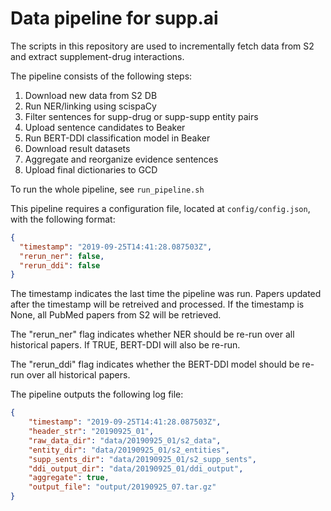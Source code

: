 # Data pipeline for supp.ai

The scripts in this repository are used to incrementally fetch data from S2 and extract supplement-drug interactions.

The pipeline consists of the following steps:

1. Download new data from S2 DB
2. Run NER/linking using scispaCy
3. Filter sentences for supp-drug or supp-supp entity pairs
4. Upload sentence candidates to Beaker
5. Run BERT-DDI classification model in Beaker
6. Download result datasets
7. Aggregate and reorganize evidence sentences
8. Upload final dictionaries to GCD

To run the whole pipeline, see `run_pipeline.sh`

This pipeline requires a configuration file, located at `config/config.json`, with the following format:

```json
{
  "timestamp": "2019-09-25T14:41:28.087503Z", 
  "rerun_ner": false, 
  "rerun_ddi": false
}
```

The timestamp indicates the last time the pipeline was run. Papers updated after the timestamp will be retreived and processed. If the timestamp is None, all PubMed papers from S2 will be retrieved.

The "rerun_ner" flag indicates whether NER should be re-run over all historical papers. If TRUE, BERT-DDI will also be re-run.

The "rerun_ddi" flag indicates whether the BERT-DDI model should be re-run over all historical papers.

The pipeline outputs the following log file:

```json
{
    "timestamp": "2019-09-25T14:41:28.087503Z", 
    "header_str": "20190925_01", 
    "raw_data_dir": "data/20190925_01/s2_data", 
    "entity_dir": "data/20190925_01/s2_entities", 
    "supp_sents_dir": "data/20190925_01/s2_supp_sents", 
    "ddi_output_dir": "data/20190925_01/ddi_output", 
    "aggregate": true, 
    "output_file": "output/20190925_07.tar.gz"
}
```
